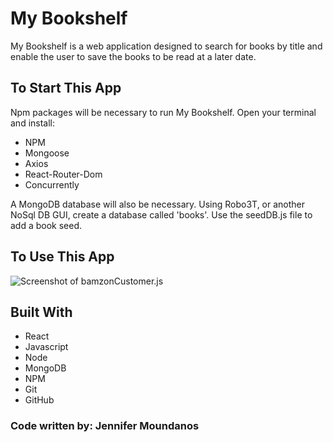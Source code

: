 # My Bookshelf
My Bookshelf is a web application designed to search for books by title and enable the user to save the books to be read at a later date.

## To Start This App
Npm packages will be necessary to run My Bookshelf. Open your terminal and install:
* NPM
* Mongoose
* Axios
* React-Router-Dom
* Concurrently

A MongoDB database will also be necessary. Using Robo3T, or another NoSql DB GUI, create a database called 'books'. Use the seedDB.js file to add a book seed. 

## To Use This App

![Screenshot of bamzonCustomer.js](assets/customerView.png)

## Built With
* React
* Javascript
* Node
* MongoDB
* NPM
* Git
* GitHub


### Code written by: Jennifer Moundanos
